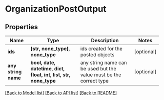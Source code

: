 # OrganizationPostOutput


## Properties
Name | Type | Description | Notes
------------ | ------------- | ------------- | -------------
**ids** | **[str, none_type], none_type** | ids created for the posted objects | [optional] 
**any string name** | **bool, date, datetime, dict, float, int, list, str, none_type** | any string name can be used but the value must be the correct type | [optional]

[[Back to Model list]](../README.md#documentation-for-models) [[Back to API list]](../README.md#documentation-for-api-endpoints) [[Back to README]](../README.md)


